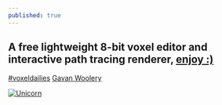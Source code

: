```yaml
---
published: true
---
```

## A free lightweight 8-bit voxel editor and interactive path tracing renderer, [enjoy :)](https://ephtracy.github.io/)

[#voxeldailies](https://twitter.com/hashtag/voxeldailies?src=hash)
[Gavan Woolery](https://twitter.com/gavanwe)

[![Unicorn](https://www.youtube.com/vi/u6q_CWQNyek/0.jpg)](https://www.youtube.com/watch?v=u6q_CWQNyek)
